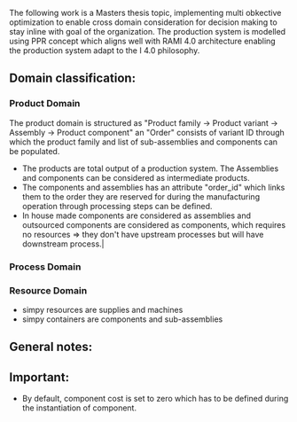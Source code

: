 The following work is a Masters thesis topic, implementing multi obkective optimization to enable cross domain consideration for decision making to stay inline with goal of the organization.
The production system is modelled using PPR concept which aligns well with RAMI 4.0 architecture enabling the production system adapt to the I 4.0 philosophy.

## Domain classification:
### Product Domain
The product domain is structured as "Product family -> Product variant -> Assembly -> Product component" an "Order" consists of variant ID through which the product family and list of sub-assemblies and components can be populated.
- The products are total output of a production system. The Assemblies and components can be considered as intermediate products.
- The components and assemblies has an attribute "order_id" which links them to the order they are reserved for during the manufacturing operation through processing steps can be defined.
- In house made components are considered as assemblies and outsourced components are considered as components, which requires no resources => they don't have upstream processes but will have downstream process.|
 
### Process Domain

### Resource Domain
- simpy resources are supplies and machines
- simpy containers are components and sub-assemblies 

## General notes:




## Important:
- By default, component cost is set to zero which has to be defined during the instantiation of component.